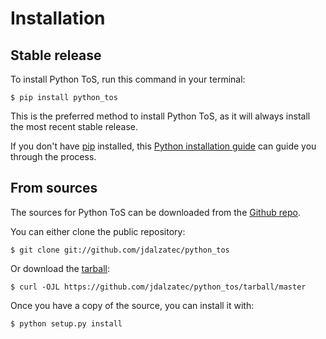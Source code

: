 Installation
============

Stable release
--------------

To install Python ToS, run this command in your terminal:

``` {.console}
$ pip install python_tos
```

This is the preferred method to install Python ToS, as it will always
install the most recent stable release.

If you don\'t have [pip] installed, this [Python installation guide] can
guide you through the process.

From sources
------------

The sources for Python ToS can be downloaded from the [Github repo].

You can either clone the public repository:

``` {.console}
$ git clone git://github.com/jdalzatec/python_tos
```

Or download the [tarball][]:

``` {.console}
$ curl -OJL https://github.com/jdalzatec/python_tos/tarball/master
```

Once you have a copy of the source, you can install it with:

``` {.console}
$ python setup.py install
```

  [pip]: https://pip.pypa.io
  [Python installation guide]: http://docs.python-guide.org/en/latest/starting/installation/
  [Github repo]: https://github.com/jdalzatec/python_tos
  [tarball]: https://github.com/jdalzatec/python_tos/tarball/master
